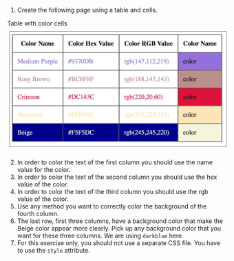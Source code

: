1. Create the following page using a table and cells.

 <div id="media-container-image-Table with color cells">
  <div id="media-title-image-Table with color cells">Table with color cells</div>
  <img src="./images/playing-with-colors-to-color-table-cells-hex-numbers-and-rgb-2.jpg"
      alt="Table with color cells" title="Table with color cells" style="border:1px solid gray; margin: 10px 5px;"></img>
 </div>
 
2. In order to color the text of the first column you should use the name value for the color.
3. In order to color the text of the second column you should use the hex value of the color.
4. In order to color the text of the third column you should use the rgb value of the color.
5. Use any method you want to correctly color the background of the fourth column.
6. The last row, first three columns, have a background color that make the Beige color appear more clearly. Pick up any background color that you want for these three columns. We are using `darkblue` here.
7. For this exercise only, you should not use a separate CSS file. You have to use the `style` attribute. 
